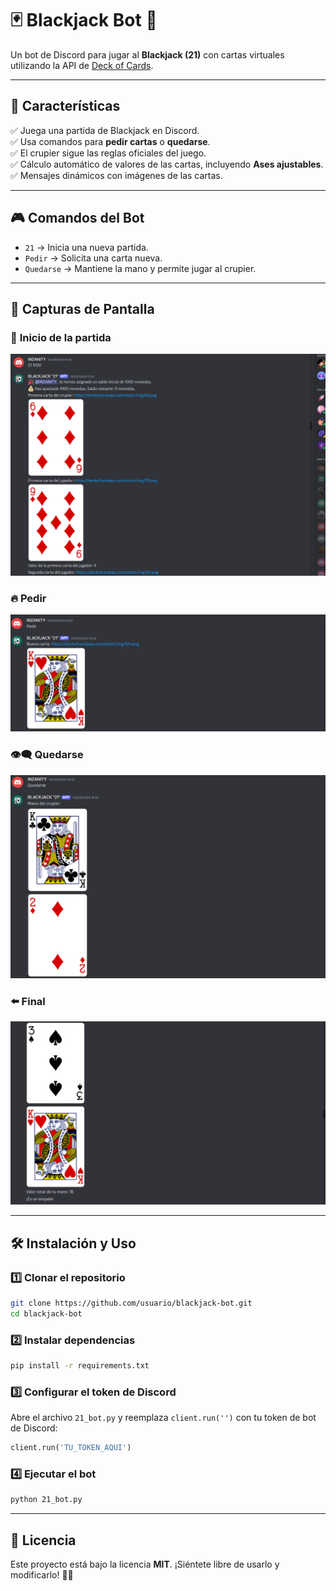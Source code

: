 # 🃏 Blackjack Bot 🎰

Un bot de Discord para jugar al **Blackjack (21)** con cartas virtuales utilizando la API de [Deck of Cards](https://www.deckofcardsapi.com/).

---

## 🚀 **Características**
✅ Juega una partida de Blackjack en Discord.  
✅ Usa comandos para **pedir cartas** o **quedarse**.  
✅ El crupier sigue las reglas oficiales del juego.  
✅ Cálculo automático de valores de las cartas, incluyendo **Ases ajustables**.  
✅ Mensajes dinámicos con imágenes de las cartas.  

---

## 🎮 **Comandos del Bot**

- `21` → Inicia una nueva partida.
- `Pedir` → Solicita una carta nueva.
- `Quedarse` → Mantiene la mano y permite jugar al crupier.

---

## 📸 **Capturas de Pantalla**

### 🎴 **Inicio de la partida**
<p align="center">
  <img src="./assets/inicio.png" alt="Inicio del juego">
</p>

### 🔥 **Pedir**
<p align="center">
  <img src="./assets/juego.png" alt="Juego en progreso">
</p>

### 👁️‍🗨️ **Quedarse**
<p align="center">
  <img src="./assets/parte1.png" alt="Juego en progreso">
</p>

### ⬅️ **Final**
<p align="center">

  <img src="./assets/parte2.png" alt="Juego en progreso">
</p>

---

## 🛠 **Instalación y Uso**

### 1️⃣ **Clonar el repositorio**  
```sh
git clone https://github.com/usuario/blackjack-bot.git
cd blackjack-bot
```

### 2️⃣ **Instalar dependencias**  
```sh
pip install -r requirements.txt
```

### 3️⃣ **Configurar el token de Discord**  
Abre el archivo `21_bot.py` y reemplaza `client.run('')` con tu token de bot de Discord:
```python
client.run('TU_TOKEN_AQUI')
```

### 4️⃣ **Ejecutar el bot**  
```sh
python 21_bot.py
```

---

## 📝 **Licencia**
Este proyecto está bajo la licencia **MIT**. ¡Siéntete libre de usarlo y modificarlo! 🎲✨


